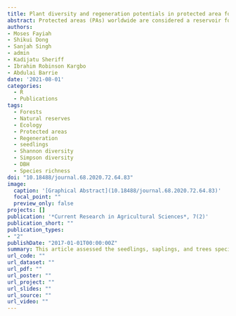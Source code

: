 ```yaml
---
title: Plant diversity and regeneration potentials in protected area forests of Sierra Leone
abstract: Protected areas (PAs) worldwide are considered a reservoir for biodiversity conservation and an engine for ecosystem function and services. The regeneration potential of tropical forests in PAs is crucial to plant diversity, survival, and preservation amid climate change in the 21st century. The PAs conservation and management status of Sierra Leone is uncertain. This study assessed the seedlings, saplings, and trees species diversity, abundance, richness, and regeneration status of tropical forests in four PAs across Sierra Leone. We sampled 60 quadrats in total, with each having a dimension of 20m × 20m. We found only a few new species with good regeneration potential in all the forest PAs were assessed, indicating that the resilience of these forests is relatively low in the face of anthropogenic activities especially shifting cultivation and logging. Plant diversity index and soil factors were positively correlated, indicating that a decrease or increase in soil physical and chemical properties could affect speciation. The results show that diameter class distribution mainly falls within the 0-30cm category. Furthermore, abiotic factors (like precipitation and temperature), species richness, ecosystem complexity, and overstory were predicted to significantly influence the regeneration and flora diversity of the PAs forests. The results imply that PAs in Sierra Leone are going through severe exploitation. Plant diversity and richness are low, and the regeneration ability is poor due to weak conservation strategies and approaches. It is recommended that strategic planning and forest enrichment policies be instituted to mitigate future PAs' forest exploitation. 
authors: 
- Moses Fayiah
- Shikui Dong
- Sanjah Singh
- admin
- Kadijatu Sheriff
- Ibrahim Robinson Kargbo
- Abdulai Barrie
date: '2021-08-01'
categories:
  - R
  - Publications
tags:
  - Forests
  - Natural reserves
  - Ecology
  - Protected areas
  - Regeneration
  - seedlings
  - Shannon diversity
  - Simpson diversity
  - DBH
  - Species richness
doi: "10.18488/journal.68.2020.72.64.83"
image:
  caption: '[Graphical Abstract](10.18488/journal.68.2020.72.64.83)'
  focal_point: ""
  preview_only: false
projects: []
publication: '*Current Research in Agricultural Sciences*, 7(2)'
publication_short: ""
publication_types:
- "2"
publishDate: "2017-01-01T00:00:00Z"
summary: This article assessed the seedlings, saplings, and trees species diversity, abundance, richness and regeneration status of tropical forests in four PAs across Sierra Leone
url_code: ""
url_dataset: ""
url_pdf: ""
url_poster: ""
url_project: ""
url_slides: ""
url_source: ""
url_video: ""
---
```

